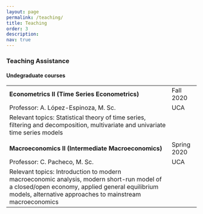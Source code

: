 ```yaml
---
layout: page
permalink: /teaching/
title: Teaching
order: 3
description: 
nav: true
---
```


### Teaching Assistance

#### Undegraduate courses

|                                                                                                                                                                                                          |             |
|----------------------------------------------------------------------------------------------------------------------------------------------------------------------------------------------------------|-------------|
| **Econometrics II (Time Series Econometrics)**                                                                                                                                                           |  Fall 2020  |
| Professor: A. López-Espinoza, M. Sc.                                                                                                                                                                     |     UCA     |
| Relevant topics: Statistical theory of time series, filtering and decomposition, multivariate and univariate time series models                                                                          |             |
|                                                                                                                                                                                                          |             |
| **Macroeconomics II (Intermediate Macroeconomics)**                                                                                                                                                      | Spring 2020 |
| Professor: C. Pacheco, M. Sc.                                                                                                                                                                            |     UCA     |
| Relevant topics: Introduction to modern macroeconomic analysis, modern short-run model of a closed/open economy, applied general equilibrium models, alternative approaches to mainstream macroeconomics |             |
